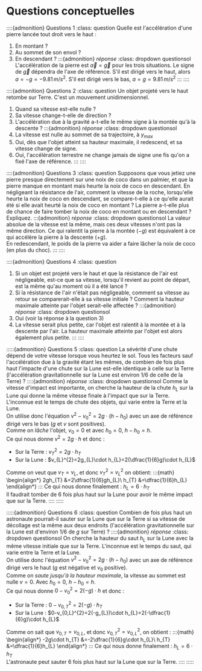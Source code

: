 # Questions conceptuelles

::::{admonition} Questions 1
:class: question
Quelle est l'accélération d'une pierre lancée tout droit vers le haut :
1. En montant ?
2. Au sommet de son envol ?
3. En descendant ?
:::{admonition} *réponse*
:class: dropdown questionsol
L'accélération de la pierre est $\vec{a}=\vec{g}$ pour les trois situations. Le signe de $\vec{g}$ dépendra de l'axe de référence. S'il est dirigé vers le haut, alors $a=-g=-9.81\,m/s^{2}$. S'il est dirigé vers le bas, $a=g=9.81\,m/s^{2}$
:::
::::

::::{admonition} Questions 2
:class: question
Un objet projeté vers le haut retombe sur Terre. C'est un mouvement unidimensionnel.
1. Quand sa vitesse est-elle nulle ?
2. Sa vitesse change-t-elle de direction ?
3. L'accélération due à la gravité a-t-elle le même signe à la montée qu'à la descente ?
:::{admonition} *réponse*
:class: dropdown questionsol
1. La vitesse est nulle au sommet de sa trajectoire, à $y_{max}$
2. Oui, dès que l'objet atteint sa hauteur maximale, il redescend, et sa vitesse change de signe.
3. Oui, l'accélération terrestre ne change jamais de signe une fis qu'on a fixé l'axe de référence.
:::
::::

::::{admonition} Questions 3
:class: question
Supposons que vous jetiez une pierre presque directement sur une noix de coco dans un palmier, et que la pierre manque en montant mais heurte la noix de coco en descendant. En négligeant la résistance de l'air, comment la vitesse de la roche, lorsqu'elle heurte la noix de coco en descendant, se compare-t-elle à ce qu'elle aurait été si elle avait heurté la noix de coco en montant ? La pierre a-t-elle plus de chance de faire tomber la noix de coco en montant ou en descendant ? Expliquez.
:::{admonition} *réponse*
:class: dropdown questionsol
La valeur absolue de la vitesse est la même, mais ces deux vitesses n'ont pas la même direction. Ce qui ralentit la pierre à la montée ($-g$) est équivalent à ce qui accélère la pierre à la descente ($+g$).\
En redescendant, le poids de la pierre va aider a faire lâcher la noix de coco (en plus du choc).
:::
::::

::::{admonition} Questions 4
:class: question
1. Si un objet est projeté vers le haut et que la résistance de l'air est négligeable, est-ce que sa vitesse, lorsqu'il revient au point de départ, est la même qu'au moment où il a été lancé ?
2. Si la résistance de l'air n'était pas négligeable, comment sa vitesse au retour se comparerait-elle à sa vitesse initiale ? Comment la hauteur maximale atteinte par l'objet serait-elle affectée ?
:::{admonition} *réponse*
:class: dropdown questionsol
1. Oui (voir la réponse à la question 3)
2. La vitesse serait plus petite, car l'objet est ralentit à la montée et à la descente par l'air. La hauteur maximale atteinte par l'objet est alors également plus petite.
:::
::::

:::::{admonition} Questions 5
:class: question
La sévérité d'une chute dépend de votre vitesse lorsque vous heurtez le sol. Tous les facteurs sauf l'accélération due à la gravité étant les mêmes, de combien de fois plus haut l'impacte d'une chute sur la Lune est-elle identique à celle sur la Terre (l'accélération gravitationnelle sur la Lune est environ $1/6$ de celle de la Terre) ?
::::{admonition} *réponse*
:class: dropdown questionsol
Comme la vitesse d'impact est importante, on cherche la hauteur de la chute $h_{L}$ sur la Lune qui donne la même vitesse finale à l'impact que sur la Terre. L'inconnue est le temps de chute des objets, qui varie entre la Terre et la Lune.\
On utilise donc l'équation $v^{2}-v_{0}^{2}=2g\cdot (h-h_{0})$ avec un axe de référence dirigé vers le bas ($g$ et $v$ sont positives).\
Comme on *lâche* l'objet, $v_{0}=0$ et avec $h_{0}=0$, $h-h_{0}=h$.\
Ce qui nous donne $v^{2}=2g\cdot h$ et donc :
- Sur la Terre : $v_{T}^{2}=2g\cdot h_{T}$
- Sur la Lune : $v_{L}^{2}=2g_{L}\cdot h_{L}=2(\dfrac{1}{6}g)\cdot h_{L}$

Comme on veut que $v_{T}=v_{L}$, et donc $v_{T}^{2}=v_{L}^{2}$ on obtient:
:::{math}
\begin{align*}
2gh_{T}  &=2\dfrac{1}{6}gh_{L}\\
h_{T}  &=\dfrac{1}{6}h_{L}
\end{align*}
:::
Ce qui nous donne finalement : $h_{L}=6\cdot h_{T}$\
Il faudrait tomber de $6$ fois plus haut sur la Lune pour avoir le même impact que sur la Terre.
::::
:::::

:::::{admonition} Questions 6
:class: question
Combien de fois plus haut un astronaute pourrait-il sauter sur la Lune que sur la Terre si sa vitesse de décollage est la même aux deux endroits (l'accélération gravitationnelle sur la Lune est d'environ $1/6$ de $g$ sur Terre) ?
::::{admonition} *réponse*
:class: dropdown questionsol
On cherche la hauteur du saut $h_{L}$ sur la Lune avec la même vitesse initiale que sur la Terre. L'inconnue est le temps du saut, qui varie entre la Terre et la Lune.\
On utilise donc l'équation $v^{2}-v_{0}^{2}=2g\cdot (h-h_{0})$ avec un axe de référence dirigé vers le haut ($g$ est négative et $v_{0}$ positive).\
Comme on *saute jusqu'à la hauteur maximale*, la vitesse au sommet est nulle $v=0$. Avec $h_{0}=0$, $h-h_{0}=h$.\
Ce qui nous donne $0-v_{0}^{2}=2(-g)\cdot h$ et donc :
- Sur la Terre : $0-v_{0,T}^{2}=2(-g)\cdot h_{T}$
- Sur la Lune : $0-v_{0,L}^{2}=2(-g_{L})\cdot h_{L}=2(-\dfrac{1}{6}g)\cdot h_{L}$

Comme on sait que $v_{0,T}=v_{0,L}$, et donc $v_{0,T}^{2}=v_{0,L}^{2}$, on obtient :
:::{math}
\begin{align*}
-2g\cdot h_{T}  &=-2\dfrac{1}{6}g\cdot h_{L}\\
h_{T}  &=\dfrac{1}{6}h_{L}
\end{align*}
:::
Ce qui nous donne finalement : $h_{L}=6\cdot h_{T}$\
L'astronaute peut sauter $6$ fois plus haut sur la Lune que sur la Terre.
::::
:::::
